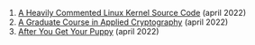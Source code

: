 1. [A Heavily Commented Linux Kernel Source Code](http://www.oldlinux.org/download/ECLK-5.0.1-WithCover.pdf) (april 2022)
1. [A Graduate Course in Applied Cryptography](https://crypto.stanford.edu/~dabo/cryptobook/BonehShoup_0_5.pdf) (april 2022)
1. [After You Get Your Puppy](https://www.dogstardaily.com/files/downloads/AFTER_You_Get_Your_Puppy.pdf) (april 2022)

